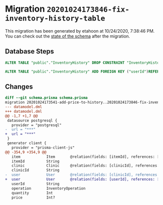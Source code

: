 # Migration `20201024173846-fix-inventory-history-table`

This migration has been generated by etahoon at 10/24/2020, 7:38:46 PM.
You can check out the [state of the schema](./schema.prisma) after the migration.

## Database Steps

```sql
ALTER TABLE "public"."InventoryHistory" DROP CONSTRAINT "InventoryHistory_clinicId_fkey1"

ALTER TABLE "public"."InventoryHistory" ADD FOREIGN KEY ("userId")REFERENCES "public"."User"("id") ON DELETE CASCADE ON UPDATE CASCADE
```

## Changes

```diff
diff --git schema.prisma schema.prisma
migration 20201024173541-add-price-to-history..20201024173846-fix-inventory-history-table
--- datamodel.dml
+++ datamodel.dml
@@ -1,7 +1,7 @@
 datasource postgresql {
   provider = "postgresql"
-  url = "***"
+  url = "***"
 }
 generator client {
   provider = "prisma-client-js"
@@ -354,9 +354,9 @@
   item            Item       @relation(fields: [itemId], references: [id])
   itemId          String
   clinic          Clinic     @relation(fields: [clinicId], references: [id])
   clinicId        String
-  user            User       @relation(fields: [clinicId], references: [id])
+  user            User       @relation(fields: [userId], references: [id])
   userId          String
   operation       InventoryOperation
   quantity        Int
   price           Int?
```



